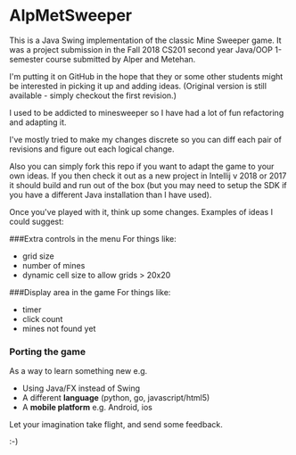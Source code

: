# AlpMetSweeper
This is a Java Swing implementation of the classic Mine Sweeper game.
It was a project submission in the Fall 2018 CS201 second year Java/OOP 1-semester course submitted by Alper and Metehan.

I'm putting it on GitHub in the hope that they or some other students might be interested in picking it up and adding ideas.
(Original version is still available - simply checkout the first revision.)

I used to be addicted to minesweeper so I have had a lot of fun refactoring and adapting it.

I've mostly tried to make my changes discrete so you can diff each pair of revisions and figure out each logical change.

Also you can simply fork this repo if you want to adapt the game to your own ideas.  If you then check it out as a new project in Intellij v 2018 or 2017 it should build and run out of the box (but you may need to setup the SDK if you have a different Java installation than I have used).

Once you've played with it, think up some changes.  Examples of ideas I could suggest:

###Extra controls in the menu
For things like:
- grid size 
- number of mines
- dynamic cell size to allow grids > 20x20

###Display area in the game 
For things like:
- timer 
- click count
- mines not found yet

### Porting the game 
As a way to learn something new e.g.
- Using Java/FX instead of Swing
- A different **language** (python, go, javascript/html5)
- A **mobile platform** e.g. Android, ios 

Let your imagination take flight, and send some feedback.

:-)

